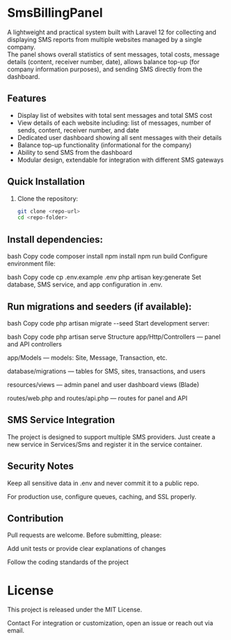 # SmsBillingPanel

A lightweight and practical system built with Laravel 12 for collecting and displaying SMS reports from multiple websites managed by a single company.  
The panel shows overall statistics of sent messages, total costs, message details (content, receiver number, date), allows balance top-up (for company information purposes), and sending SMS directly from the dashboard.

## Features
- Display list of websites with total sent messages and total SMS cost
- View details of each website including: list of messages, number of sends, content, receiver number, and date
- Dedicated user dashboard showing all sent messages with their details
- Balance top-up functionality (informational for the company)
- Ability to send SMS from the dashboard
- Modular design, extendable for integration with different SMS gateways

## Quick Installation
1. Clone the repository:
   ```bash
   git clone <repo-url>
   cd <repo-folder>
## Install dependencies:

bash
Copy code
composer install
npm install
npm run build
Configure environment file:

bash
Copy code
cp .env.example .env
php artisan key:generate
Set database, SMS service, and app configuration in .env.

## Run migrations and seeders (if available):

bash
Copy code
php artisan migrate --seed
Start development server:

bash
Copy code
php artisan serve
Structure
app/Http/Controllers — panel and API controllers

app/Models — models: Site, Message, Transaction, etc.

database/migrations — tables for SMS, sites, transactions, and users

resources/views — admin panel and user dashboard views (Blade)

routes/web.php and routes/api.php — routes for panel and API

## SMS Service Integration
The project is designed to support multiple SMS providers.
Just create a new service in Services/Sms and register it in the service container.

## Security Notes
Keep all sensitive data in .env and never commit it to a public repo.

For production use, configure queues, caching, and SSL properly.

## Contribution
Pull requests are welcome. Before submitting, please:

Add unit tests or provide clear explanations of changes

Follow the coding standards of the project

# License
This project is released under the MIT License.

Contact
For integration or customization, open an issue or reach out via email.
